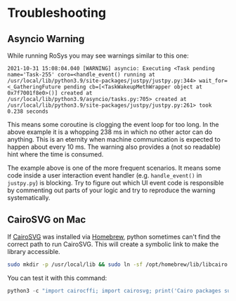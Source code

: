 # Troubleshooting

## Asyncio Warning

While running RoSys you may see warnings similar to this one:

```
2021-10-31 15:08:04.040 [WARNING] asyncio: Executing <Task pending name='Task-255' coro=<handle_event() running at /usr/local/lib/python3.9/site-packages/justpy/justpy.py:344> wait_for=<_GatheringFuture pending cb=[<TaskWakeupMethWrapper object at 0x7f7001f8e0>()] created at /usr/local/lib/python3.9/asyncio/tasks.py:705> created at /usr/local/lib/python3.9/site-packages/justpy/justpy.py:261> took 0.238 seconds
```

This means some coroutine is clogging the event loop for too long.
In the above example it is a whopping 238 ms in which no other actor can do anything.
This is an eternity when machine communication is expected to happen about every 10 ms.
The warning also provides a (not so readable) hint where the time is consumed.

The example above is one of the more frequent scenarios.
It means some code inside a user interaction event handler (e.g. `handle_event()` in `justpy.py`) is blocking.
Try to figure out which UI event code is responsible by commenting out parts of your logic and try to reproduce the warning systematically.

## CairoSVG on Mac

If [CairoSVG](https://cairosvg.org/) was installed via [Homebrew](https://brew.sh/), python sometimes can't find the correct path to run CairoSVG.
This will create a symbolic link to make the library accessible.

```bash
sudo mkdir -p /usr/local/lib && sudo ln -sf /opt/homebrew/lib/libcairo.2.dylib /usr/local/lib/libcairo.2.dylib
```

You can test it with this command:

```python
python3 -c "import cairocffi; import cairosvg; print('Cairo packages successfully imported!')"
```
